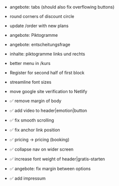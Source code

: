- angebote: tabs (should also fix overflowing buttons)
- round corners of discount circle
- update /order with new plans
- angebote: Piktogramme
- angebote: entscheitungsfrage
- inhalte: piktogramme links und rechts
- better menu in /kurs
- Register for second half of first block
- streamline font sizes

- move google site verification to Netlify
- ✅ remove margin of body
- ✅ add video to header|emotion|button
- ✅ fix smooth scrolling
- ✅ fix anchor link position
- ✅ pricing -> pricing (booking)
- ✅ collapse nav on wider screen
- ✅ increase font weight of header|gratis-starten
- ✅ angebote: fix margin between options
- ✅ add impressum

